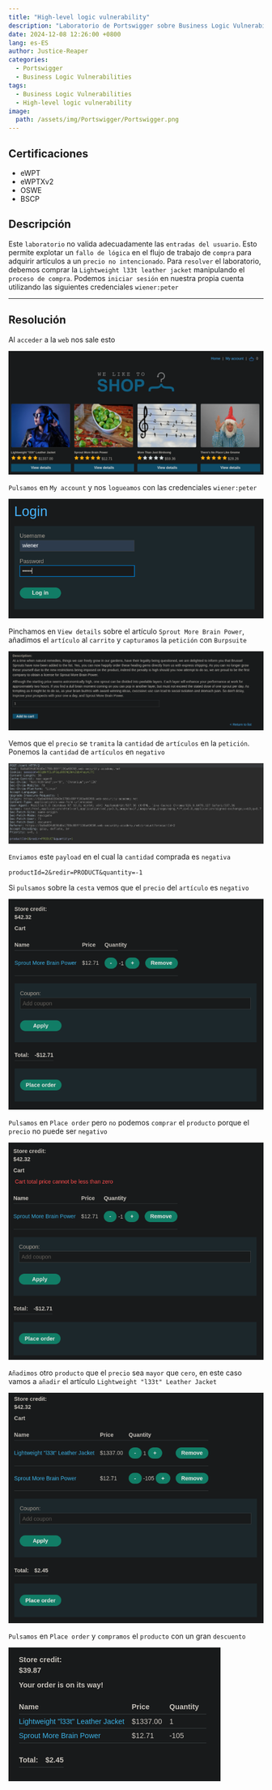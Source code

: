 ```yaml
---
title: "High-level logic vulnerability"
description: "Laboratorio de Portswigger sobre Business Logic Vulnerabilities"
date: 2024-12-08 12:26:00 +0800
lang: es-ES
author: Justice-Reaper
categories:
  - Portswigger
  - Business Logic Vulnerabilities
tags:
  - Business Logic Vulnerabilities
  - High-level logic vulnerability
image:
  path: /assets/img/Portswigger/Portswigger.png
---
```


## Certificaciones

- eWPT
- eWPTXv2
- OSWE
- BSCP
  
## Descripción

Este `laboratorio` no valida adecuadamente las `entradas del usuario`. Esto permite explotar un `fallo de lógica` en el flujo de trabajo de `compra` para adquirir artículos a un `precio no intencionado`. Para `resolver` el laboratorio, debemos comprar la `Lightweight l33t leather jacket` manipulando el `proceso de compra`. Podemos `iniciar sesión` en nuestra propia cuenta utilizando las siguientes credenciales `wiener:peter`

---

## Resolución

Al `acceder` a la `web` nos sale esto

![](/assets/img/Business-Logic-Lab-2/image_1.png)

`Pulsamos` en `My account` y nos `logueamos` con las credenciales `wiener:peter` 

![](/assets/img/Business-Logic-Lab-2/image_2.png)

Pinchamos en `View details` sobre el artículo `Sprout More Brain Power`, añadimos el `artículo` al `carrito` y `capturamos` la `petición` con `Burpsuite`

![](/assets/img/Business-Logic-Lab-2/image_3.png)

Vemos que el `precio` se `tramita` la `cantidad` de `artículos` en la `petición`. Ponemos la `cantidad` de `artículos` en `negativo`

![](/assets/img/Business-Logic-Lab-2/image_4.png)

`Enviamos` este `payload` en el cual la `cantidad` comprada es `negativa`

```
productId=2&redir=PRODUCT&quantity=-1
```

Si `pulsamos` sobre la `cesta` vemos que el `precio` del `artículo` es `negativo`

![](/assets/img/Business-Logic-Lab-2/image_5.png)

`Pulsamos` en `Place order` pero `no` podemos `comprar` el `producto` porque el `precio` no puede ser `negativo`

![](/assets/img/Business-Logic-Lab-2/image_6.png)

`Añadimos` otro `producto` que el `precio` sea `mayor` que `cero`, en este caso vamos a `añadir` el artículo `Lightweight "l33t" Leather Jacket`

![](/assets/img/Business-Logic-Lab-2/image_7.png)

`Pulsamos` en `Place order` y `compramos` el `producto` con un gran `descuento`

![](/assets/img/Business-Logic-Lab-2/image_8.png)
